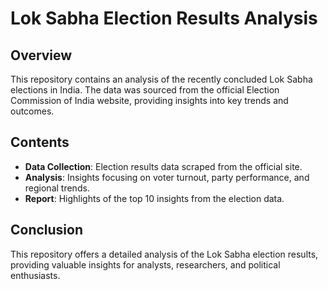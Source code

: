 # Lok Sabha Election Results Analysis

## Overview

This repository contains an analysis of the recently concluded Lok Sabha elections in India. The data was sourced from the official Election Commission of India website, providing insights into key trends and outcomes.

## Contents

- **Data Collection**: Election results data scraped from the official site.
- **Analysis**: Insights focusing on voter turnout, party performance, and regional trends.
- **Report**: Highlights of the top 10 insights from the election data.

## Conclusion

This repository offers a detailed analysis of the Lok Sabha election results, providing valuable insights for analysts, researchers, and political enthusiasts.
